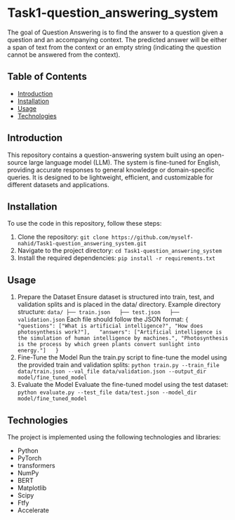 # Task1-question_answering_system

The goal of Question Answering is to find the answer to a question given a question and an accompanying context. The predicted answer will be either a span of text from the context or an empty string (indicating the question cannot be answered from the context).

## Table of Contents
- [Introduction](#introduction)
- [Installation](#installation)
- [Usage](#usage)
- [Technologies](#technologies)

## Introduction
This repository contains a question-answering system built using an open-source large language model (LLM). The system is fine-tuned for English, providing accurate responses to general knowledge or domain-specific queries. It is designed to be lightweight, efficient, and customizable for different datasets and applications.

## Installation
To use the code in this repository, follow these steps:
1. Clone the repository: `git clone https://github.com/myself-nahid/Task1-question_answering_system.git`
2. Navigate to the project directory: `cd Task1-question_answering_system`
3. Install the required dependencies: `pip install -r requirements.txt`

## Usage
1. Prepare the Dataset
Ensure dataset is structured into train, test, and validation splits and is placed in the data/ directory. Example directory structure:
`data/
├── train.json  
├── test.json  
├── validation.json`
Each file should follow the JSON format:
`{  
  "questions": ["What is artificial intelligence?", "How does photosynthesis work?"],  
  "answers": ["Artificial intelligence is the simulation of human intelligence by machines.", "Photosynthesis is the process by which green plants convert sunlight into energy."]  
}`
2. Fine-Tune the Model
Run the train.py script to fine-tune the model using the provided train and validation splits:
`python train.py --train_file data/train.json --val_file data/validation.json --output_dir model/fine_tuned_model`
3. Evaluate the Model
Evaluate the fine-tuned model using the test dataset:
`python evaluate.py --test_file data/test.json --model_dir model/fine_tuned_model` 

## Technologies
The project is implemented using the following technologies and libraries:
- Python
- PyTorch
- transformers 
- NumPy
- BERT
- Matplotlib
- Scipy
- Ftfy
- Accelerate
